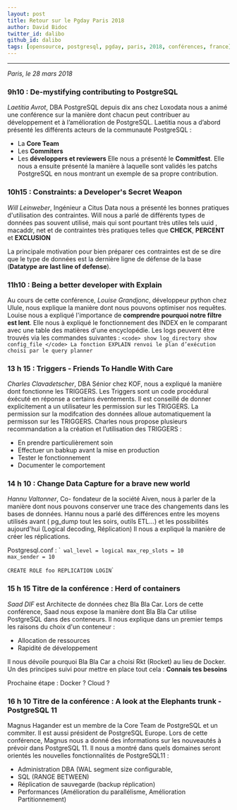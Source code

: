 ```yaml
---
layout: post
title: Retour sur le Pgday Paris 2018
author: David Bidoc
twitter_id: dalibo
github_id: dalibo
tags: [opensource, postgresql, pgday, paris, 2018, conférences, france]
---
```


---
*Paris, le 28 mars 2018*


### 9h10 : De-mystifying contributing to PostgreSQL

_Laetitia Avrot_, DBA PostgreSQL depuis dix ans chez Loxodata nous a animé une conférence sur la manière dont chacun peut contribuer au développement et à l’amélioration de PostgreSQL.
Laetitia nous a d’abord présenté les différents acteurs de la communauté PostgreSQL :
  * La **Core Team**
  * Les **Commiters**
  * Les **développers et reviewers**
Elle nous a présenté le **Commitfest**.
Elle nous a ensuite présenté la manière à laquelle sont validés les patchs PostgreSQL en nous montrant un exemple de sa propre contribution.




### 10h15 : Constraints: a Developer's Secret Weapon

_Will Leinweber_, Ingénieur a Citus Data nous a présenté les bonnes pratiques d'utilisation des contraintes.
Will nous a parlé de différents types de données pas souvent utilisé, mais qui sont pourtant très utiles tels uuid , macaddr, net et de contraintes très pratiques telles que **CHECK**, **PERCENT** et **EXCLUSION**

La principale motivation pour bien préparer ces contraintes est de se dire que le type de données est la dernière ligne de défense de la base (**Datatype are last line of defense**).



### 11h10 : Being a better developer with Explain

Au cours de cette conférence, _Louise Grandjonc_, développeur python chez Ulule, nous explique la manière dont nous pouvons optimiser nos requêtes.
Louise nous a expliqué l'importance de **comprendre pourquoi notre filtre est lent**.
Elle nous à expliqué le fonctionnement des INDEX en le comparant avec une table des matières d'une encyclopédie.
Les logs peuvent être trouvés via les commandes suivantes :
   `<code> show log_directory
   show config_file </code>
   La fonction EXPLAIN renvoi le plan d’exécution choisi par le query planner`




### 13 h 15 : Triggers - Friends To Handle With Care

_Charles Clavadetscher_, DBA Sénior chez KOF, nous a expliqué la manière dont fonctionne les TRIGGERS.
Les Triggers sont un code procédural éxécuté en réponse a certains éventements.
Il est conseillé de donner explicitement a un utilisateur les permission sur les TRIGGERS. La permission sur la modifcation des données alloue automatiquement la permisson sur les TRIGGERS.
Charles nous propose plusieurs recommandation a la création et l’utilisation des TRIGGERS :
  *  En prendre particulièrement soin
  *  Effectuer un babkup avant la mise en production
  *  Tester le fonctionnement
  *  Documenter le comportement



### 14 h 10 : Change Data Capture for a brave new world

_Hannu Valtonner_, Co- fondateur de la société Aiven, nous à parler de la manière dont nous pouvons conserver une trace des changements dans les bases de données.
Hannu nous a parlé des différences entre les moyens utilisés avant ( pg_dump tout les soirs, outils ETL...)
et les possibilités aujourd'hui (Logical decoding, Réplication)
Il nous a expliqué la manière de créer les réplications.

Postgresql.conf :
  `<code>
  wal_level = logical
  max_rep_slots = 10
  max_sender = 10
  </code>

  <code>CREATE ROLE foo REPLICATION LOGIN</code>`



### 15 h 15 Titre de la conférence : Herd of containers

_Saad DIF_ est Architecte de données chez Bla Bla Car.
Lors de cette conférence, Saad nous expose la manière dont Bla Bla Car utilise PostgreSQL dans des conteneurs.
Il nous explique dans un premier temps les raisons du choix d'un conteneur :
  * Allocation de ressources
  * Rapidité de développement

Il nous dévoile pourquoi Bla Bla Car a choisi Rkt (Rocket) au lieu de Docker.
Un des principes suivi pour mettre en place tout cela : **Connais tes besoins**

Prochaine étape : Docker ? Cloud ?


### 16 h 10 Titre de la conférence : A look at the Elephants trunk - PostgreSQL 11

Magnus Hagander est un membre de la Core Team de PostgreSQL et un commiter. Il est aussi président de PostgreSQL Europe.
Lors de cette conférence, Magnus nous a donné des informations sur les nouveautés à prévoir dans PostgreSQL 11.
Il nous a montré dans quels domaines seront orientés les nouvelles fonctionnalités de PostgreSQL11 :

  * Administration DBA (WAL segment size configurable,
  * SQL (RANGE BETWEEN)
  * Réplication de sauvegarde (backup réplication)
  * Performances (Amélioration du parallélisme, Amélioration Partitionnement)
